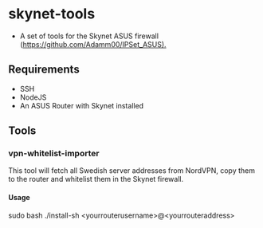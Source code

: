# skynet-tools

- A set of tools for the Skynet ASUS firewall (<https://github.com/Adamm00/IPSet_ASUS).>

## Requirements

- SSH
- NodeJS
- An ASUS Router with Skynet installed

## Tools

### vpn-whitelist-importer

This tool will fetch all Swedish server addresses from NordVPN, copy them to the router and whitelist them in the Skynet firewall.

#### Usage

sudo bash ./install-sh \<yourrouterusername>@\<yourrouteraddress>
